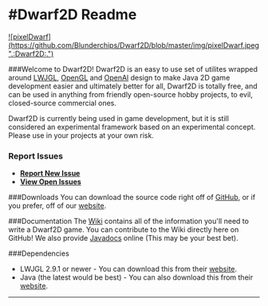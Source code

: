 #Dwarf2D Readme
=======

<a href='http://95.85.60.226'>
  ![pixelDwarf](https://github.com/Blunderchips/Dwarf2D/blob/master/img/pixelDwarf.jpeg ".:Dwarf2D:.")
</a>


###Welcome to Dwarf2D!
Dwarf2D is an easy to use set of utilites wrapped around <a href='http://lwjgl.org/' title='lwjgl.org'>LWJGL</a>, <a href='http://www.opengl.org/' title='openGL.org'>OpenGL</a> and <a href='http://OpenAl.org/' title='openAl.org'>OpenAl</a> design to make Java 2D game development easier and ultimately better for all, Dwarf2D is totally free, and can be used in anything from friendly open-source hobby projects, to evil, closed-source commercial ones.

Dwarf2D is currently being used in game development, but it is still considered an experimental framework based on an experimental concept. Please use in your projects at your own risk.

### Report Issues

- **[Report New Issue](https://github.com/Blunderchips/Dwarf2D/issues/new )**
- **[View Open Issues](https://github.com/Blunderchips/Dwarf2D/issues )**

###Downloads
You can download the source code right off of <a href='https://github.com/Blunderchips/Dwarf2D/archive/master.zip' title='download'>GitHub</a>, or if you prefer, off of our <a href='http://95.85.60.226/downloads.php' title='Download!'>website</a>.

###Documentation
The [Wiki](https://github.com/Blunderchips/Dwarf2D/wiki "wiki") contains all of the information you'll need to write a 
Dwarf2D game. You can contribute to the Wiki directly here on GitHub!
We also provide [Javadocs](http://95.85.60.226/javadoc/ "javadoc") online (This may be your best bet).

###Dependencies
* LWJGL 2.9.1 or newer - You can download this from their <a href='http://lwjgl.org/download.php' title='lwjgl.org'>website</a>.
* Java (the latest would be best) - You can also download this from their <a href='https://www.java.com/' title='java.com'>website</a>.


***
